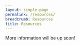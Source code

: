 ```yaml
---
layout: simple-page
permalink: /resources/
breadcrumb: Resources
title: Resources
---
```



More information will be up soon! 

